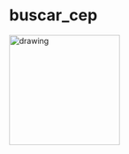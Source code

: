 # buscar_cep

<img src="https://github.com/BREN0-MORAIS/App_Gestao_Financeira/blob/main/app_gestao_financeira/lib/documentacao/imgs/flutter.png?raw=true" alt="drawing" width="200"/>